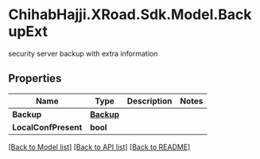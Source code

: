 # ChihabHajji.XRoad.Sdk.Model.BackupExt
security server backup with extra information

## Properties

Name | Type | Description | Notes
------------ | ------------- | ------------- | -------------
**Backup** | [**Backup**](Backup.md) |  | 
**LocalConfPresent** | **bool** |  | 

[[Back to Model list]](../README.md#documentation-for-models) [[Back to API list]](../README.md#documentation-for-api-endpoints) [[Back to README]](../README.md)

